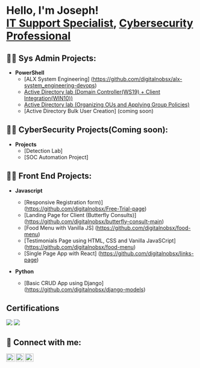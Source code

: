 <h1>Hello, I'm Joseph! <br/><a href="https://github.com/digitalnobsx">IT Support Specialist</a>, <a href="https://www.linkedin.com/in/itoro-udounwa/">Cybersecurity Professional</a>

<h2>👨‍💻 Sys Admin Projects:</h2>

- <b>PowerShell</b>
  - [ALX System Engineering] (https://github.com/digitalnobsx/alx-system_engineering-devops)
  - [Active Directory lab (Domain Controller(WS19) + Client Integration(WIN10))](https://www.notion.so/LAB-Setting-up-AD-Domain-225fbe61ef218013b49bd3129ed9178b?source=copy_link)
  - [Active Directory lab (Organizing OUs and Applying Group Policies)](https://www.notion.so/LAB-Group-Policies-in-AD-226fbe61ef21802ab766cecaa66316f5?source=copy_link)
  - [Active Directory Bulk User Creation] (coming soon)
 
<h2>👨‍💻 CyberSecurity Projects(Coming soon):</h2>

- <b>Projects</b>
  - [Detection Lab]
  - [SOC Automation Project]


<h2>👨‍💻 Front End Projects:</h2>

- <b>Javascript</b>
  - [Responsive Registration form)] (https://github.com/digitalnobsx/Free-Trial-page)
  - [Landing Page for Client (Butterfly Consults)] (https://github.com/digitalnobsx/butterfly-consult-main)
  - [Food Menu with Vanilla JS] (https://github.com/digitalnobsx/food-menu)
  - [Testimonials Page using HTML, CSS and Vanilla JavaSCript] (https://github.com/digitalnobsx/food-menu)
  - [Single Page App with React] (https://github.com/digitalnobsx/links-page)

- <b>Python</b>
  - [Basic CRUD App using Django] (https://github.com/digitalnobsx/django-models)

## Certifications

<div>
<a><img (https://www.credly.com/badges/6f19b199-f9d9-4ea7-b2da-cb4c04980398) src="https://img.shields.io/badge/-A%2B-4D4D4D?&style=for-the-badge&logo=CompTIA&logoColor=white"> <a/>
<img src="https://img.shields.io/badge/-Network%2B-007ACC?&style=for-the-badge&logo=CompTIA&logoColor=white" />
</div>

   



<h2> 🤳 Connect with me:</h2>

[<img align="left" alt="JoshMadakor | Twitter" width="22px" src="https://cdn.jsdelivr.net/npm/simple-icons@v3/icons/twitter.svg" />][twitter]
[<img align="left" alt="JoshMadakor | LinkedIn" width="22px" src="https://cdn.jsdelivr.net/npm/simple-icons@v3/icons/linkedin.svg" />][linkedin]
[<img align="left" alt="JoshMadakor | Instagram" width="22px" src="https://cdn.jsdelivr.net/npm/simple-icons@v3/icons/instagram.svg" />][instagram]

[twitter]: https://twitter.com/digitalnobsx
[instagram]: https://www.instagram.com/aity_ml/
[linkedin]: https://linkedin.com/in/itoro-udounwa

<!--
**digitalnobsx/digitalnobsx** is a ✨ _special_ ✨ repository because its `README.md` (this file) appears on your GitHub profile.

Here are some ideas to get you started:

- 🔭 I’m currently working on ...
- 🌱 I’m currently learning ...
- 👯 I’m looking to collaborate on ...
- 🤔 I’m looking for help with ...
- 💬 Ask me about ...
- 📫 How to reach me: ...
- 😄 Pronouns: ...
- ⚡ Fun fact: ...
-->
